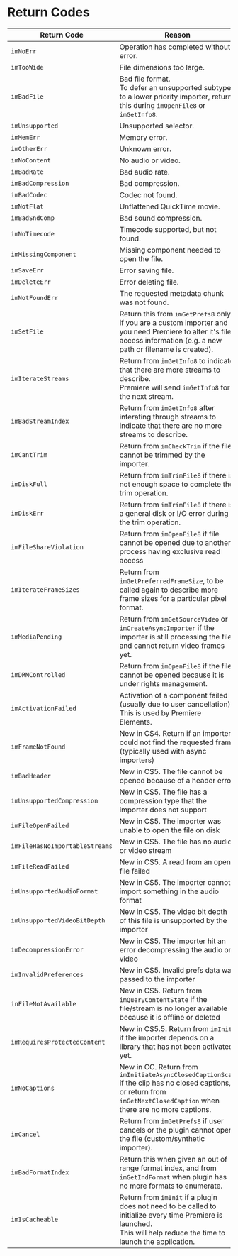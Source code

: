 # Return Codes

| Return Code                | Reason                                                                                                                                                               |
|--------------------------------|--------------------------------------------------------------------------------------------------------------------------------------------------------------------------|
| `imNoErr`                      | Operation has completed without error.                                                                                                                                   |
| `imTooWide`                    | File dimensions too large.                                                                                                                                               |
| `imBadFile`                    | Bad file format.<br/>To defer an unsupported subtype to a lower priority importer, return this during `imOpenFile8` or `imGetInfo8`.                                     |
| `imUnsupported`                | Unsupported selector.                                                                                                                                                    |
| `imMemErr`                     | Memory error.                                                                                                                                                            |
| `imOtherErr`                   | Unknown error.                                                                                                                                                           |
| `imNoContent`                  | No audio or video.                                                                                                                                                       |
| `imBadRate`                    | Bad audio rate.                                                                                                                                                          |
| `imBadCompression`             | Bad compression.                                                                                                                                                         |
| `imBadCodec`                   | Codec not found.                                                                                                                                                         |
| `imNotFlat`                    | Unflattened QuickTime movie.                                                                                                                                             |
| `imBadSndComp`                 | Bad sound compression.                                                                                                                                                   |
| `imNoTimecode`                 | Timecode supported, but not found.                                                                                                                                       |
| `imMissingComponent`           | Missing component needed to open the file.                                                                                                                               |
| `imSaveErr`                    | Error saving file.                                                                                                                                                       |
| `imDeleteErr`                  | Error deleting file.                                                                                                                                                     |
| `imNotFoundErr`                | The requested metadata chunk was not found.                                                                                                                              |
| `imSetFile`                    | Return this from `imGetPrefs8` only if you are a custom importer and you need Premiere to alter it's file access information (e.g. a new path or filename is created).   |
| `imIterateStreams`             | Return from `imGetInfo8` to indicate that there are more streams to describe.<br/>Premiere will send `imGetInfo8` for the next stream.                                   |
| `imBadStreamIndex`             | Return from `imGetInfo8` after interating through streams to indicate that there are no more streams to describe.                                                        |
| `imCantTrim`                   | Return from `imCheckTrim` if the file cannot be trimmed by the importer.                                                                                                 |
| `imDiskFull`                   | Return from `imTrimFile8` if there is not enough space to complete the trim operation.                                                                                   |
| `imDiskErr`                    | Return from `imTrimFile8` if there is a general disk or I/O error during the trim operation.                                                                             |
| `imFileShareViolation`         | Return from `imOpenFile8` if file cannot be opened due to another process having exclusive read access                                                                   |
| `imIterateFrameSizes`          | Return from `imGetPreferredFrameSize`, to be called again to describe more frame sizes for a particular pixel format.                                                    |
| `imMediaPending`               | Return from `imGetSourceVideo` or `imCreateAsyncImporter` if the importer is still processing the file and cannot return video frames yet.                               |
| `imDRMControlled`              | Return from `imOpenFile8` if the file cannot be opened because it is under rights management.                                                                            |
| `imActivationFailed`           | Activation of a component failed (usually due to user cancellation).<br/>This is used by Premiere Elements.                                                              |
| `imFrameNotFound`              | New in CS4. Return if an importer could not find the requested frame (typically used with async importers)                                                               |
| `imBadHeader`                  | New in CS5. The file cannot be opened because of a header error                                                                                                          |
| `imUnsupportedCompression`     | New in CS5. The file has a compression type that the importer does not support                                                                                           |
| `imFileOpenFailed`             | New in CS5. The importer was unable to open the file on disk                                                                                                             |
| `imFileHasNoImportableStreams` | New in CS5. The file has no audio or video stream                                                                                                                        |
| `imFileReadFailed`             | New in CS5. A read from an open file failed                                                                                                                              |
| `imUnsupportedAudioFormat`     | New in CS5. The importer cannot import something in the audio format                                                                                                     |
| `imUnsupportedVideoBitDepth`   | New in CS5. The video bit depth of this file is unsupported by the importer                                                                                              |
| `imDecompressionError`         | New in CS5. The importer hit an error decompressing the audio or video                                                                                                   |
| `imInvalidPreferences`         | New in CS5. Invalid prefs data was passed to the importer                                                                                                                |
| `inFileNotAvailable`           | New in CS5. Return from `imQueryContentState` if the file/stream is no longer available because it is offline or deleted                                                 |
| `imRequiresProtectedContent`   | New in CS5.5. Return from `imInit` if the importer depends on a library that has not been activated yet.                                                                 |
| `imNoCaptions`                 | New in CC. Return from `imInitiateAsyncClosedCaptionScan` if the clip has no closed captions, or return from `imGetNextClosedCaption` when there are no more captions.   |
| `imCancel`                     | Return from `imGetPrefs8` if user cancels or the plugin cannot open the file (custom/synthetic importer).                                                                |
| `imBadFormatIndex`             | Return this when given an out of range format index, and from `imGetIndFormat` when plugin has no more formats to enumerate.                                             |
| `imIsCacheable`                | Return from `imInit` if a plugin does not need to be called to initialize every time Premiere is launched.<br/>This will help reduce the time to launch the application. |
